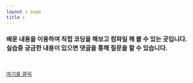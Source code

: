 ```yaml
---
layout : page
title :
---
```

<h3>배운 내용을 이용하여 직접 코딩을 해보고 컴파일 해 볼 수 있는 곳입니다.<br/>
실습중 궁금한 내용이 있으면 댓글을 통해 질문을 할 수 있습니다.</h3>
<br/>

<a href   =   "http://codepad.org/">   여기를 클릭   </a>
